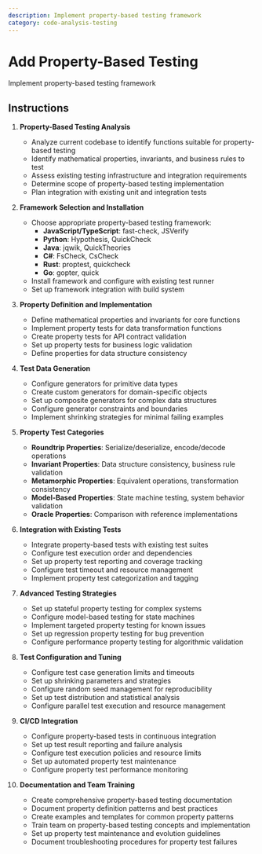 ```yaml
---
description: Implement property-based testing framework
category: code-analysis-testing
---
```


# Add Property-Based Testing

Implement property-based testing framework

## Instructions

1. **Property-Based Testing Analysis**
   - Analyze current codebase to identify functions suitable for property-based testing
   - Identify mathematical properties, invariants, and business rules to test
   - Assess existing testing infrastructure and integration requirements
   - Determine scope of property-based testing implementation
   - Plan integration with existing unit and integration tests

2. **Framework Selection and Installation**
   - Choose appropriate property-based testing framework:
     - **JavaScript/TypeScript**: fast-check, JSVerify
     - **Python**: Hypothesis, QuickCheck
     - **Java**: jqwik, QuickTheories
     - **C#**: FsCheck, CsCheck
     - **Rust**: proptest, quickcheck
     - **Go**: gopter, quick
   - Install framework and configure with existing test runner
   - Set up framework integration with build system

3. **Property Definition and Implementation**
   - Define mathematical properties and invariants for core functions
   - Implement property tests for data transformation functions
   - Create property tests for API contract validation
   - Set up property tests for business logic validation
   - Define properties for data structure consistency

4. **Test Data Generation**
   - Configure generators for primitive data types
   - Create custom generators for domain-specific objects
   - Set up composite generators for complex data structures
   - Configure generator constraints and boundaries
   - Implement shrinking strategies for minimal failing examples

5. **Property Test Categories**
   - **Roundtrip Properties**: Serialize/deserialize, encode/decode operations
   - **Invariant Properties**: Data structure consistency, business rule validation
   - **Metamorphic Properties**: Equivalent operations, transformation consistency
   - **Model-Based Properties**: State machine testing, system behavior validation
   - **Oracle Properties**: Comparison with reference implementations

6. **Integration with Existing Tests**
   - Integrate property-based tests with existing test suites
   - Configure test execution order and dependencies
   - Set up property test reporting and coverage tracking
   - Configure test timeout and resource management
   - Implement property test categorization and tagging

7. **Advanced Testing Strategies**
   - Set up stateful property testing for complex systems
   - Configure model-based testing for state machines
   - Implement targeted property testing for known issues
   - Set up regression property testing for bug prevention
   - Configure performance property testing for algorithmic validation

8. **Test Configuration and Tuning**
   - Configure test case generation limits and timeouts
   - Set up shrinking parameters and strategies
   - Configure random seed management for reproducibility
   - Set up test distribution and statistical analysis
   - Configure parallel test execution and resource management

9. **CI/CD Integration**
   - Configure property-based tests in continuous integration
   - Set up test result reporting and failure analysis
   - Configure test execution policies and resource limits
   - Set up automated property test maintenance
   - Configure property test performance monitoring

10. **Documentation and Team Training**
    - Create comprehensive property-based testing documentation
    - Document property definition patterns and best practices
    - Create examples and templates for common property patterns
    - Train team on property-based testing concepts and implementation
    - Set up property test maintenance and evolution guidelines
    - Document troubleshooting procedures for property test failures
